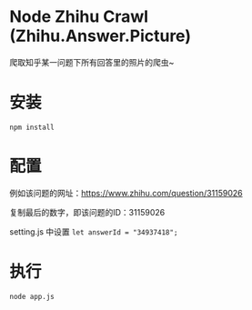 #  Node Zhihu Crawl (Zhihu.Answer.Picture)
爬取知乎某一问题下所有回答里的照片的爬虫~

# 安装
`npm install`

# 配置
例如该问题的网址：https://www.zhihu.com/question/31159026

复制最后的数字，即该问题的ID：31159026

setting.js 中设置 `let answerId = "34937418";`

# 执行

`node app.js`